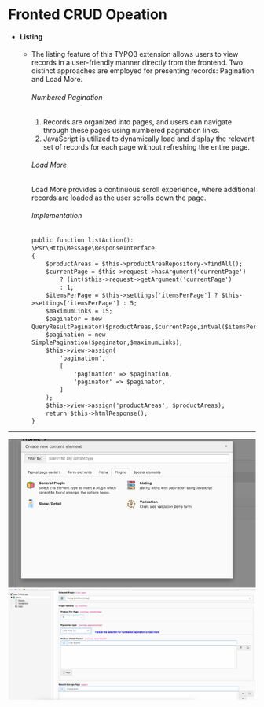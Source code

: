# Fronted CRUD Opeation

* #### Listing
  * The listing feature of this TYPO3 extension allows users to view records in a user-friendly manner directly from the frontend. Two distinct approaches are employed for presenting records: Pagination and Load More.

    ###### Numbered Pagination
      1. Records are organized into pages, and users can navigate through these pages using numbered pagination links.
      2. JavaScript is utilized to dynamically load and display the relevant set of records for each page without refreshing the entire page.

    ###### Load More
    Load More provides a continuous scroll experience, where additional records are loaded as the user scrolls down the page.

    ###### Implementation
    ```
    public function listAction(): \Psr\Http\Message\ResponseInterface
    {
        $productAreas = $this->productAreaRepository->findAll();
        $currentPage = $this->request->hasArgument('currentPage')
            ? (int)$this->request->getArgument('currentPage')
            : 1;
        $itemsPerPage = $this->settings['itemsPerPage'] ? $this->settings['itemsPerPage'] : 5;
        $maximumLinks = 15;
        $paginator = new QueryResultPaginator($productAreas,$currentPage,intval($itemsPerPage));
        $pagination = new SimplePagination($paginator,$maximumLinks);
        $this->view->assign(
            'pagination',
            [
                'pagination' => $pagination,
                'paginator' => $paginator,
            ]
        );
        $this->view->assign('productAreas', $productAreas);
        return $this->htmlResponse();
    }
    ```



---
![](../FrontendCRUDOprations/Images/Plugins.png "Plugins")
![](../FrontendCRUDOprations/Images/PluginConfigurations.png "PluginConfigurations")
